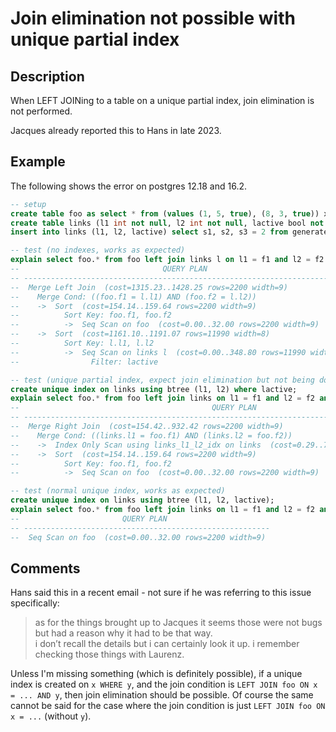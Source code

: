 # Join elimination not possible with unique partial index

## Description

When LEFT JOINing to a table on a unique partial index, join elimination is not performed.

Jacques already reported this to Hans in late 2023.

## Example

The following shows the error on postgres 12.18 and 16.2.

```sql
-- setup
create table foo as select * from (values (1, 5, true), (8, 3, true)) x(f1, f2, factive);
create table links (l1 int not null, l2 int not null, lactive bool not null);
insert into links (l1, l2, lactive) select s1, s2, s3 = 2 from generate_series(1, 100) s1, generate_series(1, 100) s2, generate_series(1, 2) s3;

-- test (no indexes, works as expected)
explain select foo.* from foo left join links l on l1 = f1 and l2 = f2 and lactive;
--                                QUERY PLAN
-- -------------------------------------------------------------------------
--  Merge Left Join  (cost=1315.23..1428.25 rows=2200 width=9)
--    Merge Cond: ((foo.f1 = l.l1) AND (foo.f2 = l.l2))
--    ->  Sort  (cost=154.14..159.64 rows=2200 width=9)
--          Sort Key: foo.f1, foo.f2
--          ->  Seq Scan on foo  (cost=0.00..32.00 rows=2200 width=9)
--    ->  Sort  (cost=1161.10..1191.07 rows=11990 width=8)
--          Sort Key: l.l1, l.l2
--          ->  Seq Scan on links l  (cost=0.00..348.80 rows=11990 width=8)
--                Filter: lactive

-- test (unique partial index, expect join elimination but not being done)
create unique index on links using btree (l1, l2) where lactive;
explain select foo.* from foo left join links on l1 = f1 and l2 = f2 and lactive;
--                                           QUERY PLAN
-- ----------------------------------------------------------------------------------------------
--  Merge Right Join  (cost=154.42..932.42 rows=2200 width=9)
--    Merge Cond: ((links.l1 = foo.f1) AND (links.l2 = foo.f2))
--    ->  Index Only Scan using links_l1_l2_idx on links  (cost=0.29..706.28 rows=10000 width=8)
--    ->  Sort  (cost=154.14..159.64 rows=2200 width=9)
--          Sort Key: foo.f1, foo.f2
--          ->  Seq Scan on foo  (cost=0.00..32.00 rows=2200 width=9)

-- test (normal unique index, works as expected)
create unique index on links using btree (l1, l2, lactive);
explain select foo.* from foo left join links on l1 = f1 and l2 = f2 and lactive = factive;
--                       QUERY PLAN
-- -------------------------------------------------------
--  Seq Scan on foo  (cost=0.00..32.00 rows=2200 width=9)
```

## Comments

Hans said this in a recent email - not sure if he was referring to this issue specifically:
>as for the things brought up to Jacques it seems those were not bugs but had a reason why it had to be that way. \
i don’t recall the details but i can certainly look it up. i remember checking those things with Laurenz.

Unless I'm missing something (which is definitely possible), if a unique index is created on `x WHERE y`, and the join condition is `LEFT JOIN foo ON x = ... AND y`, then join elimination should be possible.
Of course the same cannot be said for the case where the join condition is just `LEFT JOIN foo ON x = ...` (without `y`).

